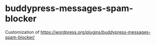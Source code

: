 # buddypress-messages-spam-blocker
Customization of https://wordpress.org/plugins/buddypress-messages-spam-blocker/
